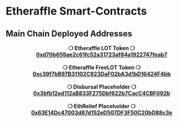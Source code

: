 # Etheraffle Smart-Contracts

## Main Chain Deployed Addresses

<p align='center'>
  <b>❍ Etheraffle LOT Token ❍</b>
  <br/>
  <a href='https://etherscan.io/address/0xd70b659ae2c61fc52a31723af84a1922747feab7'>
    <b>0xd70b659ae2c61fc52a31723af84a1922747feab7<b>
  </a>
  <br/>
  <br/>
  <b>❍ Etheraffle FreeLOT Token ❍</b>
  <br/>
  <a href='https://etherscan.io/address/0xc39f7bB97B31102C923DaF02bA3d1bD16424F4bb'>
    <b>0xc39f7bB97B31102C923DaF02bA3d1bD16424F4bb<b>
  </a>
  <br/>
  <br/>
  <b>❍ Disbursal Placeholder ❍</b>
  <br/>
  <a href='https://etherscan.io/address/0x3bfb12ed112aB833F275Dbf622b7CacC4CBF092b'>
    <b>0x3bfb12ed112aB833F275Dbf622b7CacC4CBF092b<b>
  </a>
  <br/>
  <br/>
  <b>❍ EthRelief Placeholder ❍</b>
  <br/>
  <a href='https://etherscan.io/address/0x63E14Dc47003d87d152eD507DF3F50C20bD88c3e'>
    <b>0x63E14Dc47003d87d152eD507DF3F50C20bD88c3e<b>
  </a>
</p>
